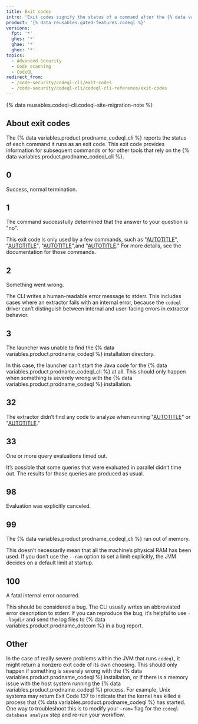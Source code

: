 ```yaml
---
title: Exit codes
intro: 'Exit codes signify the status of a command after the {% data variables.product.prodname_codeql_cli %} runs it.'
product: '{% data reusables.gated-features.codeql %}'
versions:
  fpt: '*'
  ghes: '*'
  ghae: '*'
  ghec: '*'
topics:
  - Advanced Security
  - Code scanning
  - CodeQL
redirect_from:
  - /code-security/codeql-cli/exit-codes
  - /code-security/codeql-cli/codeql-cli-reference/exit-codes
---
```


{% data reusables.codeql-cli.codeql-site-migration-note %}

## About exit codes

The {% data variables.product.prodname_codeql_cli %} reports the status of each command it runs as an exit code.
This exit code provides information for subsequent commands or for other tools that rely on the {% data variables.product.prodname_codeql_cli %}.

## 0

Success, normal termination.

## 1

The command successfully determined that the answer to your question is "no".

This exit code is only used by a few commands, such as "[AUTOTITLE](/code-security/codeql-cli/codeql-cli-manual/test-run)", "[AUTOTITLE](/code-security/codeql-cli/codeql-cli-manual/dataset-check)", "[AUTOTITLE](/code-security/codeql-cli/codeql-cli-manual/query-format)",and "[AUTOTITLE](/code-security/codeql-cli/codeql-cli-manual/resolve-extractor)."
For more details, see the documentation for those commands.

## 2

Something went wrong.

The CLI writes a human-readable error message to stderr.
This includes cases where an extractor fails with an internal error, because the `codeql` driver can’t distinguish between internal and user-facing errors in extractor behavior.

## 3

The launcher was unable to find the {% data variables.product.prodname_codeql %} installation directory.

In this case, the launcher can’t start the Java code for the {% data variables.product.prodname_codeql_cli %} at all. This should only happen when something is severely wrong with the {% data variables.product.prodname_codeql %} installation.

## 32

The extractor didn’t find any code to analyze when running "[AUTOTITLE](/code-security/codeql-cli/codeql-cli-manual/database-create)" or "[AUTOTITLE](/code-security/codeql-cli/codeql-cli-manual/database-finalize)."

## 33

One or more query evaluations timed out.

It’s possible that some queries that were evaluated in parallel didn’t time out. The results for those queries are produced as usual.

## 98

Evaluation was explicitly canceled.

## 99

The {% data variables.product.prodname_codeql_cli %} ran out of memory.

This doesn’t necessarily mean that all the machine’s physical RAM has been used.
If you don’t use the `--ram` option to set a limit explicitly, the JVM decides on a default limit at startup.

## 100

A fatal internal error occurred.

This should be considered a bug. The CLI usually writes an abbreviated error description to stderr.
If you can reproduce the bug, it’s helpful to use `--logdir` and send the log files to {% data variables.product.prodname_dotcom %} in a bug report.

## Other

In the case of really severe problems within the JVM that runs `codeql`, it might return a nonzero exit code of its own choosing.
This should only happen if something is severely wrong with the {% data variables.product.prodname_codeql %} installation, or if there is a memory issue with the host system running the {% data variables.product.prodname_codeql %} process. For example, Unix systems may return Exit Code 137 to indicate that the kernel has killed a process that {% data variables.product.prodname_codeql %} has started. One way to troubleshoot this is to modify your `–ram=` flag for the `codeql database analyze` step and re-run your workflow.
